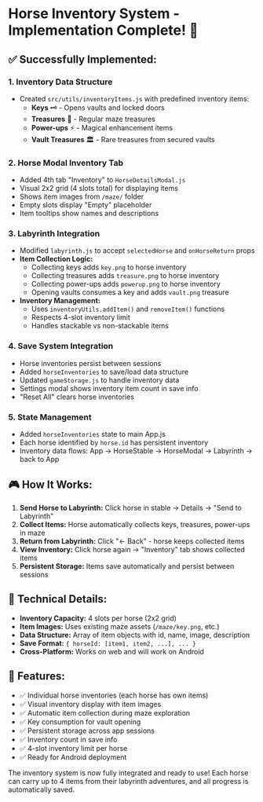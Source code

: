 # Horse Inventory System - Implementation Complete! 🎒

## ✅ **Successfully Implemented:**

### **1. Inventory Data Structure**
- Created `src/utils/inventoryItems.js` with predefined inventory items:
  - **Keys** 🗝️ - Opens vaults and locked doors
  - **Treasures** 💎 - Regular maze treasures  
  - **Power-ups** ⚡ - Magical enhancement items
  - **Vault Treasures** 🏛️ - Rare treasures from secured vaults

### **2. Horse Modal Inventory Tab**
- Added 4th tab "Inventory" to `HorseDetailsModal.js`
- Visual 2x2 grid (4 slots total) for displaying items
- Shows item images from `/maze/` folder
- Empty slots display "Empty" placeholder
- Item tooltips show names and descriptions

### **3. Labyrinth Integration**
- Modified `labyrinth.js` to accept `selectedHorse` and `onHorseReturn` props
- **Item Collection Logic:**
  - Collecting keys adds `key.png` to horse inventory
  - Collecting treasures adds `treasure.png` to horse inventory  
  - Collecting power-ups adds `powerup.png` to horse inventory
  - Opening vaults consumes a key and adds `vault.png` treasure
- **Inventory Management:**
  - Uses `inventoryUtils.addItem()` and `removeItem()` functions
  - Respects 4-slot inventory limit
  - Handles stackable vs non-stackable items

### **4. Save System Integration**
- Horse inventories persist between sessions
- Added `horseInventories` to save/load data structure
- Updated `gameStorage.js` to handle inventory data
- Settings modal shows inventory item count in save info
- "Reset All" clears horse inventories

### **5. State Management**
- Added `horseInventories` state to main App.js
- Each horse identified by `horse.id` has persistent inventory
- Inventory data flows: App → HorseStable → HorseModal → Labyrinth → back to App

## 🎮 **How It Works:**

1. **Send Horse to Labyrinth:** Click horse in stable → Details → "Send to Labyrinth"
2. **Collect Items:** Horse automatically collects keys, treasures, power-ups in maze
3. **Return from Labyrinth:** Click "← Back" - horse keeps collected items
4. **View Inventory:** Click horse again → "Inventory" tab shows collected items
5. **Persistent Storage:** Items save automatically and persist between sessions

## 🔧 **Technical Details:**

- **Inventory Capacity:** 4 slots per horse (2x2 grid)
- **Item Images:** Uses existing maze assets (`/maze/key.png`, etc.)
- **Data Structure:** Array of item objects with id, name, image, description
- **Save Format:** `{ horseId: [item1, item2, ...], ... }`
- **Cross-Platform:** Works on web and will work on Android

## 🎯 **Features:**
- ✅ Individual horse inventories (each horse has own items)
- ✅ Visual inventory display with item images  
- ✅ Automatic item collection during maze exploration
- ✅ Key consumption for vault opening
- ✅ Persistent storage across app sessions
- ✅ Inventory count in save info
- ✅ 4-slot inventory limit per horse
- ✅ Ready for Android deployment

The inventory system is now fully integrated and ready to use! Each horse can carry up to 4 items from their labyrinth adventures, and all progress is automatically saved.
